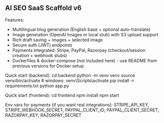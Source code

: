 AI SEO SaaS Scaffold v6
-----------------------
Features:
- Multilingual blog generation (English base + optional auto-translate)
- Image generation (OpenAI Images or local stub) with S3 upload support
- Rich draft saving + images + selected image
- Secure auth (JWT) endpoints
- Payments integrated: Stripe, PayPal, Razorpay (checkout/session creation + webhook stubs)
- Dockerfiles & docker-compose (not included here) - use README from previous versions for Docker setup

Quick start (backend):
cd backend
python -m venv venv
source venv/bin/activate    # windows: venv\Scripts\activate
pip install -r requirements.txt
python app.py

Quick start (frontend):
cd frontend
npm install
npm start

Env vars for payments (if you want real integrations):
STRIPE_API_KEY, STRIPE_WEBHOOK_SECRET, PAYPAL_CLIENT_ID, PAYPAL_CLIENT_SECRET, RAZORPAY_KEY, RAZORPAY_SECRET
